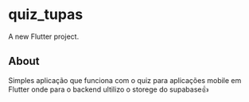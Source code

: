 # quiz_tupas

A new Flutter project.

## About

<p>Simples aplicação que funciona com o quiz para aplicações mobile em Flutter onde para o backend ultilizo o storege do supabase👍</p>
